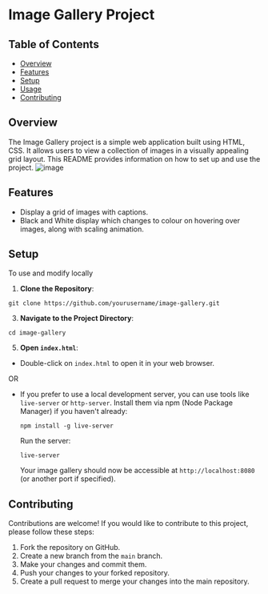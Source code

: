 # Image Gallery Project

## Table of Contents
- [Overview](#overview)
- [Features](#features)
- [Setup](#setup)
- [Usage](#usage)
- [Contributing](#contributing)

## Overview

The Image Gallery project is a simple web application built using HTML, CSS. It allows users to view a collection of images in a visually appealing grid layout. 
This README provides information on how to set up and use the project.
![image](https://github.com/yashsarode45/Image-Gallery/assets/65209607/3adb06f2-c17f-498c-82a8-5154169c4f38)

## Features

- Display a grid of images with captions.
- Black and White display which changes to colour on hovering over images, along with scaling animation.

## Setup
To use and modify locally
1. **Clone the Repository**:
```
git clone https://github.com/yourusername/image-gallery.git
```

3. **Navigate to the Project Directory**:
```
cd image-gallery
```

5. **Open `index.html`**: 
- Double-click on `index.html` to open it in your web browser.

OR

- If you prefer to use a local development server, you can use tools like `live-server` or `http-server`. Install them via npm (Node Package Manager) if you haven't already:

  ```
  npm install -g live-server
  ```

  Run the server:

  ```
  live-server
  ```

  Your image gallery should now be accessible at `http://localhost:8080` (or another port if specified).


## Contributing

Contributions are welcome! If you would like to contribute to this project, please follow these steps:

1. Fork the repository on GitHub.
2. Create a new branch from the `main` branch.
3. Make your changes and commit them.
4. Push your changes to your forked repository.
5. Create a pull request to merge your changes into the main repository.
